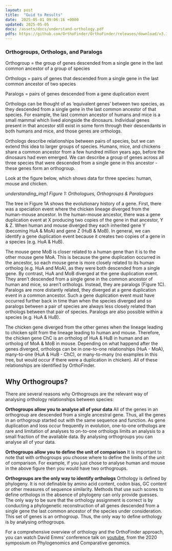 ```yaml
---
layout: post
title:  "Guid to Results"
date:  2025-05-01 09:06:16 +0000
updated: 2025-05-05
docs: /assets/docs/understand-orthology.pdf
pdfs: https://github.com/OrthoFinder/OrthoFinder/releases/download/v3.1.0/understand-orthology.pdf
---
```




### Orthogroups, Orthologs, and Paralogs

Orthogroup = the group of genes descended from a single gene in the last common ancestor
of a group of species

Orthologs = pairs of genes that descended from a single gene in the last common ancestor
of two species

Paralogs = pairs of genes descended from a gene duplication event

Orthologs can be thought of as ‘equivalent genes’ between two species, as they descended
from a single gene in the last common ancestor of that species. For example, the last
common ancestor of humans and mice is a small mammal which lived alongside the
dinosaurs. Individual genes present in that ancestor still exist in some form through their
descendants in both humans and mice, and those genes are orthologs.

Orthologs describe relationships between pairs of species, but we can extend this idea to
larger groups of species. Humans, mice, and chickens share a common ancestor from a few
hundred million years ago, before the dinosaurs had even emerged. We can describe a
group of genes across all three species that were descended from a single gene in this
ancestor - these genes form an orthogroup.

Look at the figure below, which shows data for three species: human, mouse and chicken.

*understanding_img1*
*Figure 1: Orthologues, Orthogroups & Paralogues*

The tree in Figure 1A shows the evolutionary history of a gene. First, there was a speciation
event where the chicken lineage diverged from the human-mouse ancestor. In the
human-mouse ancestor, there was a gene duplication event at X producing two copies of the
gene in that ancestor, Y & Z. When human and mouse diverged they each inherited gene Y
(becoming HuA & MoA) and gene Z (HuB & MoB). In general, we can identify a gene
duplication event because it creates two copies of a gene in a species (e.g. HuA & HuB).

The mouse gene MoB is closer related to a human gene than it is to the other mouse gene
MoA. This is because the gene duplication occurred in the ancestor, so each mouse gene is
more closely related to its human ortholog (e.g. HuA and MoA), as they were both
descended from a single gene. By contrast, HuA and MoB diverged at the gene
duplication event. They aren’t descended from a single gene in the common ancestor of
human and mice, so aren’t orthologs. Instead, they are paralogs (Figure 1C). Paralogs
are more distantly related, they diverged at a gene duplication event in a common
ancestor. Such a gene duplication event must have occurred further back in time than
when the species diverged and so paralogs between a pair of species are always less
closely related than orthologs between that pair of species. Paralogs are also possible
within a species (e.g. HuA & HuB).

The chicken gene diverged from the other genes when the lineage leading to chicken
split from the lineage leading to human and mouse. Therefore, the chicken gene ChC is
an ortholog of HuA & HuB in human and an ortholog of MoA & MoB in mouse.
Depending on what happend after the genes diverged, orthologs can be in one-to-one
relationships (HuA - MoA), many-to-one (HuA & HuB - ChC), or many-to-many (no
examples in this tree, but would occur if there were a duplication in chicken). All of these
relationships are identified by OrthoFinder.

## Why Orthogroups?

There are several reasons why Orthogroups are the relevant way of analysing orthology
relationships between species:

**Orthogroups allow you to analyse all of your data**
All of the genes in an orthogroup are descended from a single ancestral gene. Thus, all
the genes in an orthogroup started out with the same sequence and function. As gene
duplication and loss occur frequently in evolution, one-to-one orthologs are rare and
limitation of analyses to on-to-one orthologs limits an analysis to a small fraction of the
available data. By analysing orthogroups you can analyse all of your data.

**Orthogroups allow you to define the unit of comparison**
It is important to note that with orthogroups you choose where to define the limits of the
unit of comparison. For example, if you just chose to analyse human and mouse in the
above figure then you would have two orthogroups.

**Orthogroups are the only way to identify orthologs**
Orthology is defined by phylogeny. It is not definable by amino acid content, codon bias,
GC content or other measures of sequence similarity. Methods that use such scores to
define orthologs in the absence of phylogeny can only provide guesses. The only way to
be sure that the orthology assignment is correct is by conducting a phylogenetic
reconstruction of all genes descended from a single gene the last common ancestor of
the species under consideration. This set of genes is an orthogroup. Thus, the only way
to define orthology is by analysing orthogroups.

For a comprehensive overview of orthology and the OrthoFinder approach, you can
watch David Emms’ conference talk on [youtube](https://www.youtube.com/watch?v=L6eXJAE5J7g), from the 2020 symposium on Phylogenomics and
Comparative genomics.

